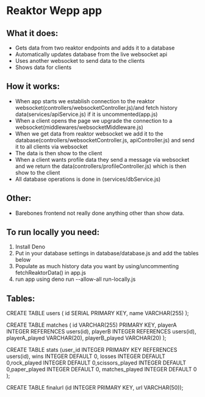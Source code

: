 # Reaktor Wepp app

## What it does:
- Gets data from two reaktor endpoints and adds it to a database
- Automatically updates database from the live websocket api
- Uses another websocket to send data to the clients
- Shows data for clients

## How it works:
- When app starts we establish connection to the reaktor websocket(controllers/websocketController.js)/and fetch history data(services/apiService.js) if it is uncommented(app.js)
- When a client opens the page we upgrade the connection to a websocket(middlewares/websocketMiddleware.js)
- When we get data from reaktor websocket we add it to the database(controllers/websocketController.js, apiController.js) and send it to all clients via websocket
- The data is then show to the client
- When a client wants profile data they send a message via websocket and we return the data(controllers/profileController.js) which is then show to the client
- All database operations is done in (services/dbService.js)

## Other:
- Barebones frontend not really done anything other than show data.


## To run locally you need:
1. Install Deno
2. Put in your database settings in database/database.js and add the tables below
3. Populate as much history data you want by using/uncommenting fetchReaktorData() in app.js
4. run app using deno run --allow-all run-locally.js

## Tables:

CREATE TABLE users ( id SERIAL PRIMARY KEY, name VARCHAR(255) );

CREATE TABLE matches ( id VARCHAR(255) PRIMARY KEY, playerA INTEGER REFERENCES users(id), playerB INTEGER REFERENCES users(id), playerA_played VARCHAR(20), playerB_played VARCHAR(20) );

CREATE TABLE stats (user_id INTEGER PRIMARY KEY REFERENCES users(id), wins INTEGER DEFAULT 0, losses INTEGER DEFAULT 0,rock_played INTEGER DEFAULT 0,scissors_played INTEGER DEFAULT 0,paper_played INTEGER DEFAULT 0, matches_played INTEGER DEFAULT 0 );

CREATE TABLE finalurl (id INTEGER PRIMARY KEY, url VARCHAR(50));




